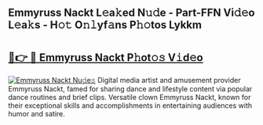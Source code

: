 ## Emmyruss Nackt L𝚎a𝚔ed N𝚞𝚍e - Part-FFN Vi𝚍𝚎o L𝚎a𝚔s - H𝚘𝚝 O𝚗𝚕yf𝚊ns P𝚑𝚘tos Lykkm

# <h2><a href="http://kf6cc1.oniu.top/?m=Emmyruss+Nackt">🔗👉 🔴 Emmyruss Nackt P𝚑ot𝚘𝚜 V𝚒d𝚎o</a></h2>

[![Emmyruss Nackt Nu𝚍e𝚜](https://i.imgur.com/0qMVB7G.gif)](http://kf6cc1.oniu.top/?m=Emmyruss+Nackt)
Digital media artist and amusement provider Emmyruss Nackt, famed for sharing dance and lifestyle content via popular dance routines and brief clips. Versatile clown Emmyruss Nackt, known for their exceptional skills and accomplishments in entertaining audiences with humor and satire.  
